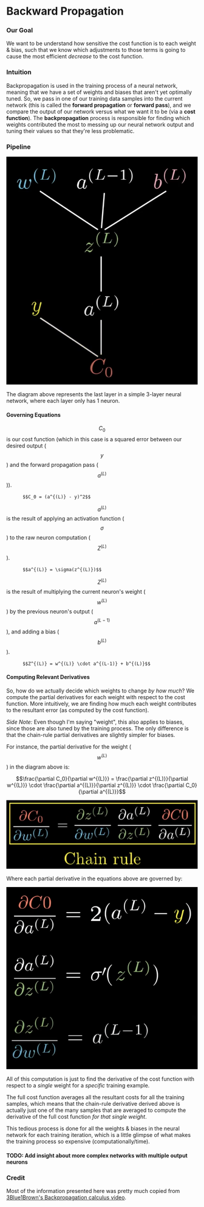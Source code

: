 # Backward Propagation

### Our Goal

We want to be understand how sensitive the cost function is to each weight & bias, such that we know which adjustments to those terms is going to cause the most efficient _decrease_ to the cost function.

### Intuition

Backpropagation is used in the training process of a neural network, meaning that we have a set of weights and biases that aren't yet optimally tuned. So, we pass in one of our training data samples into the current network \(this is called the **forward propagation** or **forward pass**\), and we compare the output of our network versus what we want it to be \(via a **cost function**\). The **backpropagation** process is responsible for finding which weights contributed the most to messing up our neural network output and tuning their values so that they're less problematic.

### Pipeline

![](../.gitbook/assets/image%20%283%29.png)

The diagram above represents the last layer in a simple 3-layer neural network, where each layer only has 1 neuron. 

#### Governing Equations

$$C_0$$is our cost function \(which in this case is a squared error between our desired output \($$y$$\) and the forward propagation pass \($$a^{(L)}$$\)\). 

          $$C_0 = (a^{(L)} - y)^2$$

$$a^{(L)}$$is the result of applying an activation function \($$\sigma$$\) to the raw neuron computation \($$Z^{(L)}$$\). 

          $$a^{(L)} = \sigma(z^{(L)})$$

$$Z^{(L)}$$is the result of multiplying the current neuron's weight \($$ w^{(L)} $$\) by the previous neuron's output \($$a^{(L - 1)}$$\), and adding a bias \($$b^{(L)}$$\).

          $$Z^{(L)} = w^{(L)} \cdot a^{(L-1)} + b^{(L)}$$

#### Computing Relevant Derivatives

So, how do we actually decide which weights to change _by how much_? We compute the partial derivatives for each weight with respect to the cost function. More intuitively, we are finding how much each weight contributes to the resultant error \(as computed by the cost function\).

_Side Note:_ Even though I'm saying "weight", this also applies to biases, since those are also tuned by the training process. The only difference is that the chain-rule partial derivatives are slightly simpler for biases.

For instance, the partial derivative for the weight \($$w^{(L)}$$\) in the diagram above is:

$$\frac{\partial C_0}{\partial w^{(L)}} = \frac{\partial z^{(L)}}{\partial w^{(L)}} \cdot \frac{\partial a^{(L)}}{\partial z^{(L)}} \cdot \frac{\partial C_0}{\partial a^{(L)}}$$

![](../.gitbook/assets/image%20%282%29.png)

Where each partial derivative in the equations above are governed by:

![](../.gitbook/assets/image%20%285%29.png)

All of this computation is just to find the derivative of the cost function with respect to a _single_ weight for a _specific_ training example. 

The full cost function averages all the resultant costs for all the training samples, which means that the chain-rule derivative derived above is actually just one of the many samples that are averaged to compute the derivative of the full cost function _for that single weight_.

This tedious process is done for all the weights & biases in the neural network for each training iteration, which is a little glimpse of what makes the training process so expensive \(computationally/time\).

#### TODO: Add insight about more complex networks with multiple output neurons 

### Credit

Most of the information presented here was pretty much copied from [3Blue1Brown's Backpropagation calculus video](https://www.youtube.com/watch?v=tIeHLnjs5U8&ab_channel=3Blue1Brown).

